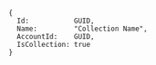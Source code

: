     {
      Id:           GUID,
      Name:         "Collection Name",
      AccountId:    GUID,
      IsCollection: true
    }
